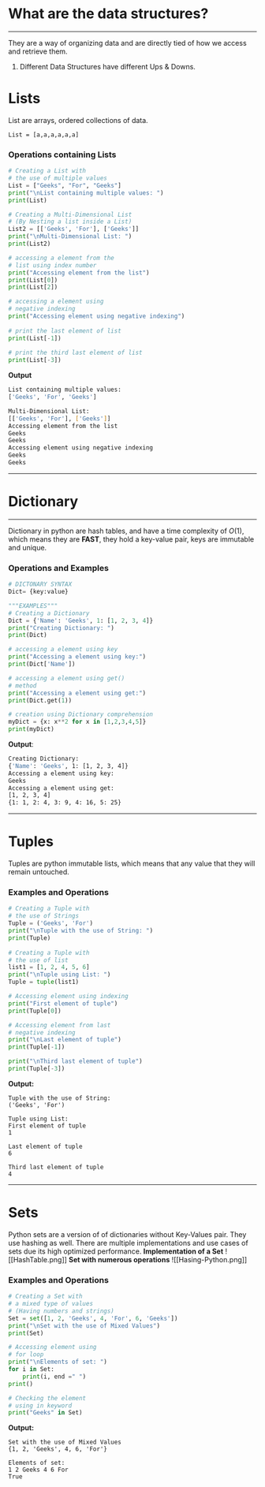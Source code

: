 # What are the data structures?
***
They are a way of organizing data and are directly tied of how we access and retrieve them.
1. Different Data Structures have different Ups & Downs.

# Lists
List are arrays, ordered collections of data.
```
List = [a,a,a,a,a,a]
```

### Operations containing Lists
```python
# Creating a List with
# the use of multiple values
List = ["Geeks", "For", "Geeks"]
print("\nList containing multiple values: ")
print(List)

# Creating a Multi-Dimensional List
# (By Nesting a list inside a List)
List2 = [['Geeks', 'For'], ['Geeks']]
print("\nMulti-Dimensional List: ")
print(List2)

# accessing a element from the
# list using index number
print("Accessing element from the list")
print(List[0])
print(List[2])

# accessing a element using
# negative indexing
print("Accessing element using negative indexing")
	
# print the last element of list
print(List[-1])
	
# print the third last element of list
print(List[-3])
```
**Output**
```bash
List containing multiple values: 
['Geeks', 'For', 'Geeks']

Multi-Dimensional List: 
[['Geeks', 'For'], ['Geeks']]
Accessing element from the list
Geeks
Geeks
Accessing element using negative indexing
Geeks
Geeks
```

***
# Dictionary
***
Dictionary in python are hash tables, and have a time complexity of $O(1)$, which means they are  **FAST**, they hold a key-value pair, keys are immutable and unique.

### Operations and Examples
```python
# DICTONARY SYNTAX
Dict= {key:value}

"""EXAMPLES"""
# Creating a Dictionary
Dict = {'Name': 'Geeks', 1: [1, 2, 3, 4]}
print("Creating Dictionary: ")
print(Dict)

# accessing a element using key
print("Accessing a element using key:")
print(Dict['Name'])

# accessing a element using get()
# method
print("Accessing a element using get:")
print(Dict.get(1))

# creation using Dictionary comprehension
myDict = {x: x**2 for x in [1,2,3,4,5]}
print(myDict)
```

**Output**:
```bash
Creating Dictionary: 
{'Name': 'Geeks', 1: [1, 2, 3, 4]}
Accessing a element using key:
Geeks
Accessing a element using get:
[1, 2, 3, 4]
{1: 1, 2: 4, 3: 9, 4: 16, 5: 25}
```
***
# Tuples
Tuples are python immutable lists, which means that any value that they will remain untouched. 

### Examples and Operations
```python
# Creating a Tuple with
# the use of Strings
Tuple = ('Geeks', 'For')
print("\nTuple with the use of String: ")
print(Tuple)
	
# Creating a Tuple with
# the use of list
list1 = [1, 2, 4, 5, 6]
print("\nTuple using List: ")
Tuple = tuple(list1)

# Accessing element using indexing
print("First element of tuple")
print(Tuple[0])

# Accessing element from last
# negative indexing
print("\nLast element of tuple")
print(Tuple[-1])

print("\nThird last element of tuple")
print(Tuple[-3])
```
**Output:**
```shell
Tuple with the use of String: 
('Geeks', 'For')

Tuple using List: 
First element of tuple
1

Last element of tuple
6

Third last element of tuple
4
```
***
# Sets

Python sets are a version of of dictionaries without Key-Values pair. They use hashing as well. There are multiple implementations and use cases of sets due its high optimized performance.
**Implementation of a Set**
![[HashTable.png]]
**Set with numerous operations**
![[Hasing-Python.png]]
### Examples and Operations
```python
# Creating a Set with
# a mixed type of values
# (Having numbers and strings)
Set = set([1, 2, 'Geeks', 4, 'For', 6, 'Geeks'])
print("\nSet with the use of Mixed Values")
print(Set)

# Accessing element using
# for loop
print("\nElements of set: ")
for i in Set:
	print(i, end =" ")
print()

# Checking the element
# using in keyword
print("Geeks" in Set)
```
**Output:**
```shell
Set with the use of Mixed Values
{1, 2, 'Geeks', 4, 6, 'For'}

Elements of set: 
1 2 Geeks 4 6 For 
True
```
